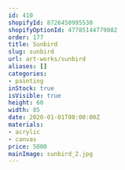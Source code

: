 ```yaml
---
id: 410
shopifyId: 8726450995530
shopifyOptionId: 47785144779082
order: 177
title: Sunbird
slug: sunbird
url: art-works/sunbird
aliases: []
categories:
- painting
inStock: true
isVisible: true
height: 60
width: 85
date: 2020-01-01T00:00:00Z
materials:
- acrylic
- canvas
price: 5000
mainImage: sunbird_2.jpg
---
```

